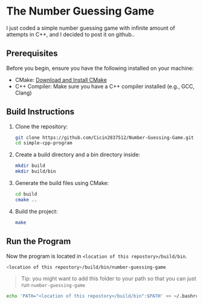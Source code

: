 # The Number Guessing Game

I just coded a simple number guessing game with infinite amount of attempts in C++, and I decided to post it on github..

## Prerequisites

Before you begin, ensure you have the following installed on your machine:

- CMake: [Download and Install CMake](https://cmake.org/download/)
- C++ Compiler: Make sure you have a C++ compiler installed (e.g., GCC, Clang)

## Build Instructions

1. Clone the repository:

    ```bash
    git clone https://github.com/Cicin2837512/Number-Guessing-Game.git
    cd simple-cpp-program
    ```

2. Create a build directory and a bin directory inside:

    ```bash
    mkdir build
    mkdir build/bin
    ```

3. Generate the build files using CMake:

    ```bash
    cd build
    cmake ..
    ```

4. Build the project:

    ```bash
    make
    ```

## Run the Program

Now the program is located in `<location of this repostory>/build/bin`.
```bash
<location of this repostory>/build/bin/number-guessing-game
```

> Tip: you might want to add this folder to your path so that you can just run `number-guessing-game`

```bash
echo 'PATH="<location of this repostory>/build/bin":$PATH' >> ~/.bashrc # (or whatever else shell's configuration file you use)
```
